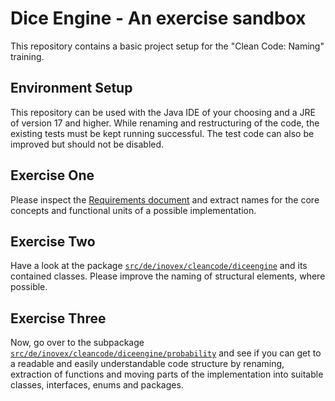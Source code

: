 # Dice Engine - An exercise sandbox

This repository contains a basic project setup for the "Clean Code: Naming" training.

## Environment Setup

This repository can be used with the Java IDE of your choosing and a JRE of version 17 and higher.
While renaming and restructuring of the code, the existing tests must be kept running successful. The test code can also be improved but should not be disabled.

## Exercise One

Please inspect the [Requirements document](documentation/Requirements.pdf) and extract names for the core concepts and functional units of a possible implementation.

## Exercise Two

Have a look at the package [`src/de/inovex/cleancode/diceengine`](src/de/inovex/cleancode/diceengine) and its contained classes.
Please improve the naming of structural elements, where possible.

## Exercise Three

Now, go over to the subpackage [`src/de/inovex/cleancode/diceengine/probability`](src/de/inovex/cleancode/diceengine/probability) and see if you can get to a readable and easily understandable code structure by renaming, extraction of functions and moving parts of the implementation into suitable classes, interfaces, enums and packages.
